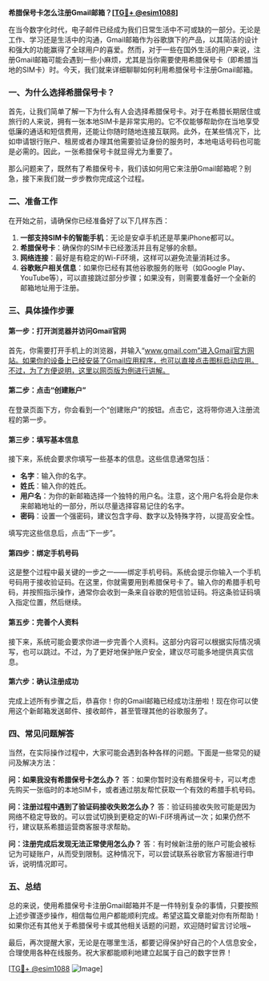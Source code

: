 **希腊保号卡怎么注册Gmail邮箱？[[TG💪+ @esim1088](https://t.me/s/esim1088)]**

在当今数字化时代，电子邮件已经成为我们日常生活中不可或缺的一部分。无论是工作、学习还是生活中的沟通，Gmail邮箱作为谷歌旗下的产品，以其简洁的设计和强大的功能赢得了全球用户的喜爱。然而，对于一些在国外生活的用户来说，注册Gmail邮箱可能会遇到一些小麻烦，尤其是当你需要使用希腊保号卡（即希腊当地的SIM卡）时。今天，我们就来详细聊聊如何利用希腊保号卡注册Gmail邮箱。

### 一、为什么选择希腊保号卡？

首先，让我们简单了解一下为什么有人会选择希腊保号卡。对于在希腊长期居住或旅行的人来说，拥有一张本地SIM卡是非常实用的。它不仅能够帮助你在当地享受低廉的通话和短信费用，还能让你随时随地连接互联网。此外，在某些情况下，比如申请银行账户、租房或者办理其他需要验证身份的服务时，本地电话号码也可能是必需的。因此，一张希腊保号卡就显得尤为重要了。

那么问题来了，既然有了希腊保号卡，我们该如何用它来注册Gmail邮箱呢？别急，接下来我们就一步步教你完成这个过程。

### 二、准备工作

在开始之前，请确保你已经准备好了以下几样东西：

1. **一部支持SIM卡的智能手机**：无论是安卓手机还是苹果iPhone都可以。
2. **希腊保号卡**：确保你的SIM卡已经激活并且有足够的余额。
3. **网络连接**：最好是有稳定的Wi-Fi环境，这样可以避免流量消耗过多。
4. **谷歌账户相关信息**：如果你已经有其他谷歌服务的账号（如Google Play、YouTube等），可以直接跳过部分步骤；如果没有，则需要准备好一个全新的邮箱地址用于注册。

### 三、具体操作步骤

#### 第一步：打开浏览器并访问Gmail官网

首先，你需要打开手机上的浏览器，并输入“www.gmail.com”进入Gmail官方网站。如果你的设备上已经安装了Gmail应用程序，也可以直接点击图标启动应用。不过，为了方便说明，这里以网页版为例进行讲解。

#### 第二步：点击“创建账户”

在登录页面下方，你会看到一个“创建账户”的按钮。点击它，这将带你进入注册流程的第一步。

#### 第三步：填写基本信息

接下来，系统会要求你填写一些基本的信息。这些信息通常包括：

- **名字**：输入你的名字。
- **姓氏**：输入你的姓氏。
- **用户名**：为你的新邮箱选择一个独特的用户名。注意，这个用户名将会是你未来邮箱地址的一部分，所以尽量选择容易记住的名字。
- **密码**：设置一个强密码，建议包含字母、数字以及特殊字符，以提高安全性。

填写完这些信息后，点击“下一步”。

#### 第四步：绑定手机号码

这是整个过程中最关键的一步之一——绑定手机号码。系统会提示你输入一个手机号码用于接收验证码。在这里，你就需要用到希腊保号卡了。输入你的希腊手机号码，并按照指示操作，通常你会收到一条来自谷歌的短信验证码。将这条验证码填入指定位置，然后继续。

#### 第五步：完善个人资料

接下来，系统可能会要求你进一步完善个人资料。这部分内容可以根据实际情况填写，也可以跳过。不过，为了更好地保护账户安全，建议尽可能多地提供真实信息。

#### 第六步：确认注册成功

完成上述所有步骤之后，恭喜你！你的Gmail邮箱已经成功注册啦！现在你可以使用这个新邮箱发送邮件、接收邮件，甚至管理其他的谷歌服务了。

### 四、常见问题解答

当然，在实际操作过程中，大家可能会遇到各种各样的问题。下面是一些常见的疑问及解决方法：

**问：如果我没有希腊保号卡怎么办？**
答：如果你暂时没有希腊保号卡，可以考虑先购买一张临时的本地SIM卡，或者通过朋友帮忙获取一个有效的希腊手机号码。

**问：注册过程中遇到了验证码接收失败怎么办？**
答：验证码接收失败可能是因为网络不稳定导致的。可以尝试切换到更稳定的Wi-Fi环境再试一次；如果仍然不行，建议联系希腊运营商客服寻求帮助。

**问：注册完成后发现无法正常使用怎么办？**
答：有时候新注册的账户可能会被标记为可疑账户，从而受到限制。这种情况下，可以尝试联系谷歌官方客服进行申诉，说明情况即可。

### 五、总结

总的来说，使用希腊保号卡注册Gmail邮箱并不是一件特别复杂的事情，只要按照上述步骤逐步操作，相信每位用户都能顺利完成。希望这篇文章能对你有所帮助！如果你还有其他关于希腊保号卡或其他相关话题的问题，欢迎随时留言讨论哦~

最后，再次提醒大家，无论是在哪里生活，都要记得保护好自己的个人信息安全，合理使用各种在线服务。祝大家都能顺利地建立起属于自己的数字世界！

[[TG💪+ @esim1088](https://t.me/s/esim1088) ![Image](https://i.postimg.cc/4NQfJmqS/Snipaste-2025-05-13-00-14-12.png)]